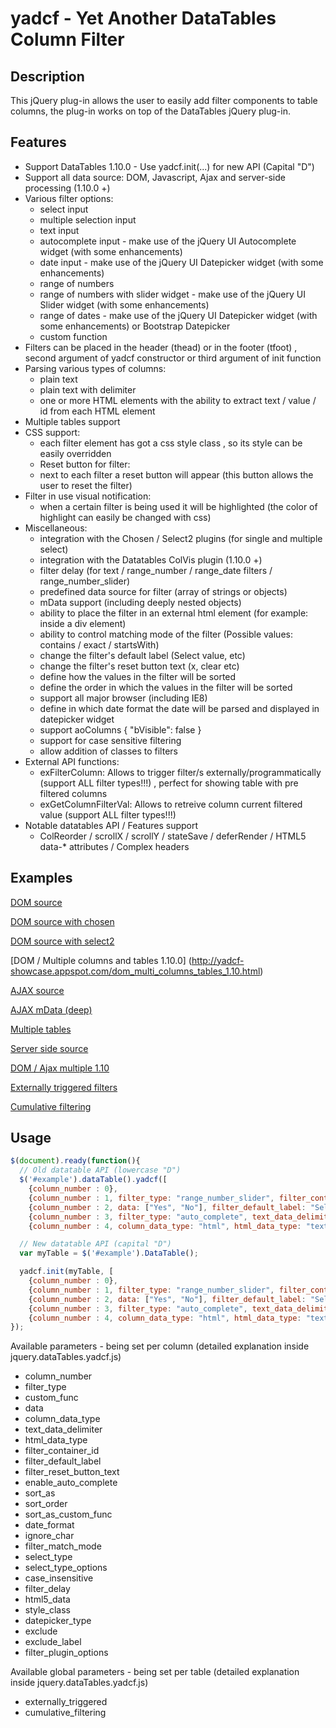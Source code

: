 # yadcf - Yet Another DataTables Column Filter

## Description

This jQuery plug-in allows the user to easily add filter components to table columns, the plug-in works on top of the DataTables jQuery plug-in.

## Features

- Support DataTables 1.10.0 - Use yadcf.init(...) for new API (Capital "D")
- Support all data source: DOM, Javascript, Ajax and server-side processing (1.10.0 +)
- Various filter options:
  - select input
  - multiple selection input
  - text input
  - autocomplete input - make use of the jQuery UI Autocomplete widget (with some enhancements)
  - date input - make use of the jQuery UI Datepicker widget (with some enhancements)
  - range of numbers
  - range of numbers with slider widget - make use of the jQuery UI Slider widget (with some enhancements)
  - range of dates - make use of the jQuery UI Datepicker widget (with some enhancements) or Bootstrap Datepicker
  - custom function
- Filters can be placed in the header (thead) or in the footer (tfoot) , second argument of yadcf constructor or third argument of init function
- Parsing various types of columns:
  - plain text
  - plain text with delimiter
  - one or more HTML elements with the ability to extract text / value / id from each HTML element
- Multiple tables support
- CSS support:
  - each filter element has got a css style class , so its style can be easily overridden
  - Reset button for filter:
  - next to each filter a reset button will appear (this button allows the user to reset the filter)
- Filter in use visual notification:
  - when a certain filter is being used it will be highlighted (the color of highlight can easily be changed with css)
- Miscellaneous:
  - integration with the Chosen / Select2 plugins (for single and multiple select)
  - integration with the Datatables ColVis plugin (1.10.0 +)
  - filter delay (for text / range_number / range_date filters / range_number_slider)
  - predefined data source for filter (array of strings or objects)
  - mData support (including deeply nested objects)
  - ability to place the filter in an external html element (for example: inside a div element)
  - ability to control matching mode of the filter (Possible values: contains / exact / startsWith)
  - change the filter's default label (Select value, etc)
  - change the filter's reset button text (x, clear etc)
  - define how the values in the filter will be sorted
  - define the order in which the values in the filter will be sorted
  - support all major browser (including IE8)
  - define in which date format the date will be parsed and displayed in datepicker widget
  - support aoColumns { "bVisible": false }
  - support for case sensitive filtering
  - allow addition of classes to filters
- External API functions:
  - exFilterColumn: Allows to trigger filter/s externally/programmatically (support ALL filter types!!!) , perfect for showing table with pre filtered columns
  - exGetColumnFilterVal: Allows to retreive  column current filtered value (support ALL filter types!!!)
- Notable datatables API / Features support
  - ColReorder / scrollX / scrollY / stateSave / deferRender / HTML5 data-* attributes / Complex headers

## Examples

[DOM source](http://yadcf-showcase.appspot.com/DOM_source.html)

[DOM source with chosen](http://yadcf-showcase.appspot.com/DOM_source_chosen.html)

[DOM source with select2](http://yadcf-showcase.appspot.com/DOM_source_select2.html)

[DOM / Multiple columns and tables 1.10.0] (http://yadcf-showcase.appspot.com/dom_multi_columns_tables_1.10.html)

[AJAX source](http://yadcf-showcase.appspot.com/ajax_source.html)

[AJAX mData (deep)](http://yadcf-showcase.appspot.com/ajax_mData_source.html)

[Multiple tables](http://yadcf-showcase.appspot.com/multiple_tables.html)

[Server side source](http://yadcf-showcase.appspot.com/server_side_source.html)

[DOM / Ajax multiple 1.10](http://yadcf-showcase.appspot.com/DOM_Ajax_Multiple_1.10.html)

[Externally triggered filters](http://yadcf-showcase.appspot.com/dom_source_externally_triggered.html)

[Cumulative filtering](http://yadcf-showcase.appspot.com/cumulative_filtering.html)

## Usage

```javascript
$(document).ready(function(){
  // Old datatable API (lowercase "D")
  $('#example').dataTable().yadcf([
    {column_number : 0},
    {column_number : 1, filter_type: "range_number_slider", filter_container_id: "external_filter_container"},
    {column_number : 2, data: ["Yes", "No"], filter_default_label: "Select Yes/No"},
    {column_number : 3, filter_type: "auto_complete", text_data_delimiter: ","},
    {column_number : 4, column_data_type: "html", html_data_type: "text", filter_default_label: "Select tag"}]);

  // New datatable API (capital "D")
  var myTable = $('#example').DataTable();

  yadcf.init(myTable, [
    {column_number : 0},
    {column_number : 1, filter_type: "range_number_slider", filter_container_id: "external_filter_container"},
    {column_number : 2, data: ["Yes", "No"], filter_default_label: "Select Yes/No"},
    {column_number : 3, filter_type: "auto_complete", text_data_delimiter: ","},
    {column_number : 4, column_data_type: "html", html_data_type: "text", filter_default_label: "Select tag"}]);
});
```

Available parameters - being set per column (detailed explanation inside jquery.dataTables.yadcf.js)

* column_number
* filter_type
* custom_func
* data
* column_data_type
* text_data_delimiter
* html_data_type
* filter_container_id
* filter_default_label
* filter_reset_button_text
* enable_auto_complete
* sort_as
* sort_order
* sort_as_custom_func
* date_format
* ignore_char
* filter_match_mode
* select_type
* select_type_options
* case_insensitive
* filter_delay
* html5_data
* style_class
* datepicker_type
* exclude
* exclude_label
* filter_plugin_options


Available global parameters - being set per table (detailed explanation inside jquery.dataTables.yadcf.js)

* externally_triggered
* cumulative_filtering
